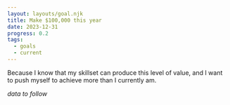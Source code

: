 ```yaml
---
layout: layouts/goal.njk
title: Make $100,000 this year
date: 2023-12-31
progress: 0.2
tags: 
  - goals
  - current
---
```


Because I know that my skillset can produce this level of value, and I want to push myself to achieve more than I currently am. 

*data to follow*

